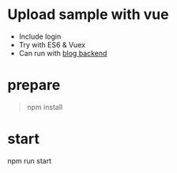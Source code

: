 # Upload sample with vue
* Include login
* Try with ES6 & Vuex
* Can run with [blog backend](https://github.com/vianvio/blogWithVueBackend)

# prepare
> npm install

# start
npm run start